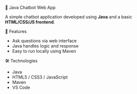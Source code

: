  💬 Java Chatbot Web App

A simple chatbot application developed using **Java** and a basic **HTML/CSS/JS frontend**.

🚀 Features

- Ask questions via web interface
- Java handles logic and response
- Easy to run locally using Maven

🛠️ Technologies

- Java
- HTML5 / CSS3 / JavaScript
- Maven
- VS Code


